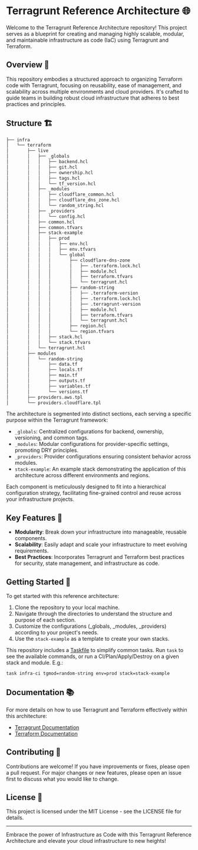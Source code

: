 # Terragrunt Reference Architecture 🌐

Welcome to the Terragrunt Reference Architecture repository! This project serves as a blueprint for creating and managing highly scalable, modular, and maintainable infrastructure as code (IaC) using Terragrunt and Terraform.

## Overview 📖

This repository embodies a structured approach to organizing Terraform code with Terragrunt, focusing on reusability, ease of management, and scalability across multiple environments and cloud providers. It's crafted to guide teams in building robust cloud infrastructure that adheres to best practices and principles.

## Structure 🏗️

```txt
├── infra
│   └── terraform
│       ├── live
│       │   ├── _globals
│       │   │   ├── backend.hcl
│       │   │   ├── git.hcl
│       │   │   ├── ownership.hcl
│       │   │   ├── tags.hcl
│       │   │   └── tf_version.hcl
│       │   ├── _modules
│       │   │   ├── cloudflare_common.hcl
│       │   │   ├── cloudflare_dns_zone.hcl
│       │   │   └── random_string.hcl
│       │   ├── _providers
│       │   │   └── config.hcl
│       │   ├── common.hcl
│       │   ├── common.tfvars
│       │   ├── stack-example
│       │   │   ├── prod
│       │   │   │   ├── env.hcl
│       │   │   │   ├── env.tfvars
│       │   │   │   └── global
│       │   │   │       ├── cloudflare-dns-zone
│       │   │   │       │   ├── .terraform.lock.hcl
│       │   │   │       │   ├── module.hcl
│       │   │   │       │   ├── terraform.tfvars
│       │   │   │       │   └── terragrunt.hcl
│       │   │   │       ├── random-string
│       │   │   │       │   ├── .terraform-version
│       │   │   │       │   ├── .terraform.lock.hcl
│       │   │   │       │   ├── .terragrunt-version
│       │   │   │       │   ├── module.hcl
│       │   │   │       │   ├── terraform.tfvars
│       │   │   │       │   └── terragrunt.hcl
│       │   │   │       ├── region.hcl
│       │   │   │       └── region.tfvars
│       │   │   ├── stack.hcl
│       │   │   └── stack.tfvars
│       │   └── terragrunt.hcl
│       ├── modules
│       │   └── random-string
│       │       ├── data.tf
│       │       ├── locals.tf
│       │       ├── main.tf
│       │       ├── outputs.tf
│       │       ├── variables.tf
│       │       └── versions.tf
│       ├── providers.aws.tpl
│       └── providers.cloudflare.tpl
```

The architecture is segmented into distinct sections, each serving a specific purpose within the Terragrunt framework:

- `_globals`: Centralized configurations for backend, ownership, versioning, and common tags.
- `_modules`: Modular configurations for provider-specific settings, promoting DRY principles.
- `_providers`: Provider configurations ensuring consistent behavior across modules.
- `stack-example`: An example stack demonstrating the application of this architecture across different environments and regions.

Each component is meticulously designed to fit into a hierarchical configuration strategy, facilitating fine-grained control and reuse across your infrastructure projects.

## Key Features 🔑

- **Modularity**: Break down your infrastructure into manageable, reusable components.
- **Scalability**: Easily adapt and scale your infrastructure to meet evolving requirements.
- **Best Practices**: Incorporates Terragrunt and Terraform best practices for security, state management, and infrastructure as code.

## Getting Started 🚀

To get started with this reference architecture:

1. Clone the repository to your local machine.
2. Navigate through the directories to understand the structure and purpose of each section.
3. Customize the configurations (_globals, _modules, _providers) according to your project's needs.
4. Use the `stack-example` as a template to create your own stacks.

This repository includes a [Taskfile](https://taskfile.dev) to simplify common tasks. Run `task` to see the available commands, or run a CI/Plan/Apply/Destroy on a given stack and module. E.g.:

```bash
task infra-ci tgmod=random-string env=prod stack=stack-example
```

## Documentation 📚

For more details on how to use Terragrunt and Terraform effectively within this architecture:

- [Terragrunt Documentation](https://terragrunt.gruntwork.io/docs/)
- [Terraform Documentation](https://www.terraform.io/docs/)

## Contributing 🤝

Contributions are welcome! If you have improvements or fixes, please open a pull request. For major changes or new features, please open an issue first to discuss what you would like to change.

## License 📄

This project is licensed under the MIT License - see the LICENSE file for details.

---

Embrace the power of Infrastructure as Code with this Terragrunt Reference Architecture and elevate your cloud infrastructure to new heights!
